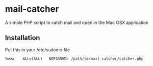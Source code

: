 # mail-catcher
A simple PHP script to catch mail and open in the Mac OSX application 

## Installation

Put this in your /etc/sudoers file

````
%www    ALL=(ALL)   NOPASSWD: /path/to/mail-catcher/catcher.php
````
